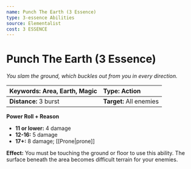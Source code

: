 ```yaml
---
name: Punch The Earth (3 Essence)
type: 3-essence Abilities
source: Elementalist
cost: 3 ESSENCE
---
```


# Punch The Earth (3 Essence)

*You slam the ground, which buckles out from you in every direction.*

| **Keywords:** Area, Earth, Magic | **Type:** Action        |
| :------------------------------- | :---------------------- |
| **Distance:** 3 burst            | **Target:** All enemies |

**Power Roll + Reason**

- **11 or lower:** 4 damage
- **12-16:** 5 damage
- **17+:** 8 damage; [[Prone|prone]]

**Effect:** You must be touching the ground or floor to use this ability. The surface beneath the area becomes difficult terrain for your enemies.
